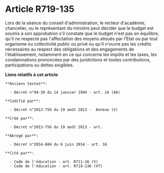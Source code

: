 # Article R719-135

Lors de la séance du conseil d'administration, le recteur d'académie, chancelier, ou le représentant du ministre peut décider
que le budget est soumis à son approbation s'il constate que le budget n'est pas en équilibre, qu'il ne respecte pas
l'affectation des moyens alloués par l'Etat ou par tout organisme ou collectivité public ou privé ou qu'il n'ouvre pas les
crédits nécessaires au respect des obligations et des engagements de l'établissement, notamment en ce qui concerne les impôts
et les taxes, les condamnations prononcées par des juridictions et toutes contributions, participations ou dettes exigibles.

**Liens relatifs à cet article**

	**Anciens textes**:

	  - Décret n°94-39 du 14 janvier 1994 - art. 24 (Ab)

	**Codifié par**:

	  - Décret n°2013-756 du 19 août 2013 -  Annexe (V)

	**Créé par**:

	  - Décret n°2013-756 du 19 août 2013 - art.

	**Abrogé par**:

	  - Décret n°2014-604 du 6 juin 2014 - art. 16

	**Cité par**:

	  - Code de l'éducation - art. R711-16 (V)
	  - Code de l'éducation - art. R719-136 (VT)
